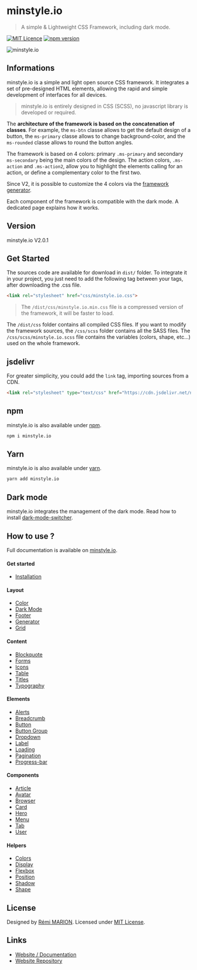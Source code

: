 # minstyle.io

> A simple & Lightweight CSS Framework, including dark mode.

[![MIT Licence](https://badges.frapsoft.com/os/mit/mit.svg?v=103)](https://opensource.org/licenses/mit-license.php)
[![npm version](https://badge.fury.io/js/minstyle.io.svg)](https://badge.fury.io/js/minstyle.io)

![minstyle.io](https://nsa40.casimages.com/img/2019/12/02//191202090524519052.png)

## Informations

minstyle.io is a simple and light open source CSS framework. It integrates a set of pre-designed HTML elements, allowing the rapid and simple development of interfaces for all devices.

> minstyle.io is entirely designed in CSS (SCSS), no javascript library is developed or required.

The **architecture of the framework is based on the concatenation of classes**. For example, the `ms-btn` classe allows to get the default design of a button, the `ms-primary` classe allows to change background-color, and the `ms-rounded` classe allows to round the button angles.

The framework is based on 4 colors: primary `.ms-primary` and secondary `ms-secondary` being the main colors of the design.
The action colors, `.ms-action` and `.ms-action2`, allow you to highlight the elements calling for an action, or define a complementary color to the first two.

Since V2, it is possible to customize the 4 colors via the [framework generator](https://generator.minstyle.io/).

Each component of the framework is compatible with the dark mode. A dedicated page explains how it works.

## Version

minstyle.io V2.0.1

## Get Started

The sources code are available for download in `dist/` folder. To integrate it in your project, you just need to add the following tag between your <head> tags, after downloading the .css file.

```html
<link rel="stylesheet" href="css/minstyle.io.css">
```

> The `/dist/css/minstyle.io.min.css` file is a compressed version of the framework, it will be faster to load.

The `/dist/css` folder contains all compiled CSS files. If you want to modify the framework sources, the `/css/scss` folder contains all the SASS files. The `/css/scss/minstyle.io.scss` file contains the variables (colors, shape, etc...) used on the whole framework.

## jsdelivr

For greater simplicity, you could add the `link` tag, importing sources from a CDN.

```html
<link rel="stylesheet" type="text/css" href="https://cdn.jsdelivr.net/npm/minstyle.io@2.0.1/dist/css/minstyle.io.min.css">
```

## npm

minstyle.io is also available under [npm](https://www.npmjs.com/package/minstyle.io).

```bash
npm i minstyle.io
```

## Yarn

minstyle.io is also available under [yarn](https://yarnpkg.com/en/package/minstyle.io).

```bash
yarn add minstyle.io
```

## Dark mode

minstyle.io integrates the management of the dark mode. Read how to install [dark-mode-switcher](https://github.com/Airmime/dark-mode-switcher).

## How to use ?

Full documentation is available on [minstyle.io](https://minstyle.io).

#### Get started

- [Installation](https://minstyle.io/docs/get-started/installation)

#### Layout

- [Color](https://minstyle.io/docs/Layout/colors)
- [Dark Mode](https://minstyle.io/docs/Layout/dark)
- [Footer](https://minstyle.io/docs/Layout/footer)
- [Generator](https://minstyle.io/docs/Layout/generator)
- [Grid](https://minstyle.io/docs/Layout/grid)

#### Content

- [Blockquote](https://minstyle.io/docs/contents/blockquote)
- [Forms](https://minstyle.io/docs/contents/forms)
- [Icons](https://minstyle.io/docs/contents/icons)
- [Table](https://minstyle.io/docs/contents/table)
- [Titles](https://minstyle.io/docs/contents/titles)
- [Typography](https://minstyle.io/docs/contents/typography)

#### Elements

- [Alerts](https://minstyle.io/docs/elements/alert)
- [Breadcrumb](https://minstyle.io/docs/elements/breadcrumb)
- [Button](https://minstyle.io/docs/elements/button)
- [Button Group](https://minstyle.io/docs/elements/button-group)
- [Dropdown](https://minstyle.io/docs/elements/dropdown)
- [Label](https://minstyle.io/docs/elements/label)
- [Loading](https://minstyle.io/docs/elements/loading)
- [Pagination](https://minstyle.io/docs/elements/pagination)
- [Progress-bar](https://minstyle.io/docs/elements/progress-bar)

#### Components

- [Article](https://minstyle.io/docs/components/article)
- [Avatar](https://minstyle.io/docs/components/avatar)
- [Browser](https://minstyle.io/docs/components/browser)
- [Card](https://minstyle.io/docs/components/card)
- [Hero](https://minstyle.io/docs/components/Hero)
- [Menu](https://minstyle.io/docs/components/menu)
- [Tab](https://minstyle.io/docs/components/tab)
- [User](https://minstyle.io/docs/components/user)

#### Helpers

- [Colors](https://minstyle.io/docs/helpers/colors)
- [Display](https://minstyle.io/docs/helpers/display)
- [Flexbox](https://minstyle.io/docs/helpers/flexbox)
- [Position](https://minstyle.io/docs/helpers/position)
- [Shadow](https://minstyle.io/docs/helpers/shadow)
- [Shape](https://minstyle.io/docs/helpers/shape)

## License

Designed by [Rémi MARION](https://remi-marion.fr). Licensed under [MIT License](https://github.com/Airmime/minstyle.io/blob/master/LICENSE).

## Links

- [Website / Documentation](https://minstyle.io/)
- [Website Repository](https://github.com/Airmime/minstyle.io-Website)
